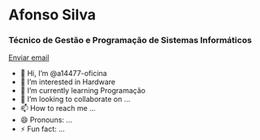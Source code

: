 <h1>Afonso Silva</h1>
<h3>Técnico de Gestão e Programação de Sistemas Informáticos</h3>
<a href="mailto:a14477@oficina.pt">Enviar email</a>

- 👋 Hi, I’m @a14477-oficina
- 👀 I’m interested in Hardware
- 🌱 I’m currently learning Programação
- 💞️ I’m looking to collaborate on ...
- 📫 How to reach me ...
- 😄 Pronouns: ...
- ⚡ Fun fact: ...

<!---
a14477-oficina/a14477-oficina is a ✨ special ✨ repository because its `README.md` (this file) appears on your GitHub profile.
You can click the Preview link to take a look at your changes.
--->
